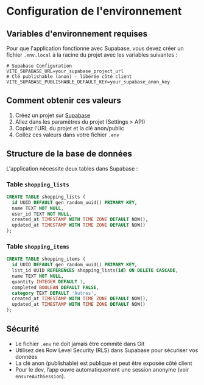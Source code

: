 # Configuration de l'environnement

## Variables d'environnement requises

Pour que l'application fonctionne avec Supabase, vous devez créer un fichier `.env.local` à la racine du projet avec les variables suivantes :

```env
# Supabase Configuration
VITE_SUPABASE_URL=your_supabase_project_url
# Clé publishable (anon) - libérée côté client
VITE_SUPABASE_PUBLISHABLE_DEFAULT_KEY=your_supabase_anon_key
```

## Comment obtenir ces valeurs

1. Créez un projet sur [Supabase](https://supabase.com)
2. Allez dans les paramètres du projet (Settings > API)
3. Copiez l'URL du projet et la clé anon/public
4. Collez ces valeurs dans votre fichier `.env`

## Structure de la base de données

L'application nécessite deux tables dans Supabase :

### Table `shopping_lists`

```sql
CREATE TABLE shopping_lists (
  id UUID DEFAULT gen_random_uuid() PRIMARY KEY,
  name TEXT NOT NULL,
  user_id TEXT NOT NULL,
  created_at TIMESTAMP WITH TIME ZONE DEFAULT NOW(),
  updated_at TIMESTAMP WITH TIME ZONE DEFAULT NOW()
);
```

### Table `shopping_items`

```sql
CREATE TABLE shopping_items (
  id UUID DEFAULT gen_random_uuid() PRIMARY KEY,
  list_id UUID REFERENCES shopping_lists(id) ON DELETE CASCADE,
  name TEXT NOT NULL,
  quantity INTEGER DEFAULT 1,
  completed BOOLEAN DEFAULT FALSE,
  category TEXT DEFAULT 'Autres',
  created_at TIMESTAMP WITH TIME ZONE DEFAULT NOW(),
  updated_at TIMESTAMP WITH TIME ZONE DEFAULT NOW()
);
```

## Sécurité

- Le fichier `.env` ne doit jamais être commité dans Git
- Utilisez des Row Level Security (RLS) dans Supabase pour sécuriser vos données
- La clé anon (publishable) est publique et peut être exposée côté client
- Pour le dev, l’app ouvre automatiquement une session anonyme (voir `ensureAuthSession`).
